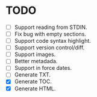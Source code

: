 # TODO

* [ ] Support reading from STDIN.
* [ ] Fix bug with empty sections.
* [ ] Support code syntax highlight.
* [ ] Support version control/diff.
* [ ] Support images.
* [ ] Better metadada.
* [ ] Support in force dates.
* [ ] Generate TXT.
* [X] Generate TOC.
* [X] Generate HTML.
